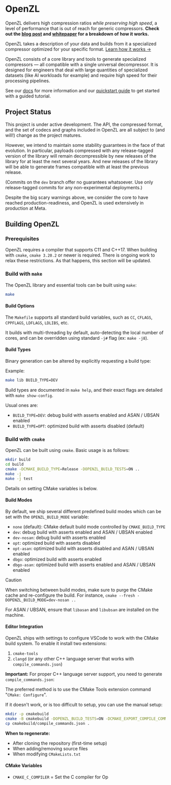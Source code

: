 # OpenZL

OpenZL delivers high compression ratios _while preserving high speed_, a level of performance that is out of reach for generic compressors. **Check out the [blog post](https://engineering.fb.com/2025/10/06/developer-tools/openzl-open-source-format-aware-compression-framework/) and [whitepaper](https://arxiv.org/abs/2510.03203) for a breakdown of how it works.**

OpenZL takes a description of your data and builds from it a specialized compressor optimized for your specific format. [Learn how it works →](https://facebook.github.io/openzl/getting-started/introduction/)

OpenZL consists of a core library and tools to generate specialized compressors —
all compatible with a single universal decompressor.
It is designed for engineers that deal with large quantities of specialized datasets (like AI workloads for example) and require high speed for their processing pipelines.

See our [docs](https://facebook.github.io/openzl) for more information and our [quickstart guide](https://facebook.github.io/openzl/getting-started/quick-start) to get started with a guided tutorial.

## Project Status

This project is under active development. The API, the compressed format, and the set of codecs and graphs included in OpenZL are all subject to (and will!) change as the project matures.

However, we intend to maintain some stability guarantees in the face of that evolution. In particular, payloads compressed with any release-tagged version of the library will remain decompressible by new releases of the library for at least the next several years. And new releases of the library will be able to generate frames compatible with at least the previous release.

(Commits on the `dev` branch offer no guarantees whatsoever. Use only release-tagged commits for any non-experimental deployments.)

Despite the big scary warnings above, we consider the core to have reached production-readiness, and OpenZL is used extensively in production at Meta.

## Building OpenZL

### Prerequisites
OpenZL requires a compiler that supports C11 and C++17. When building with `cmake`, `cmake 3.20.2` or newer is required. There is ongoing work to relax these restrictions. As that happens, this section will be updated.

### Build with `make`

The OpenZL library and essential tools can be built using `make`:

```sh
make
```

#### Build Options

The `Makefile` supports all standard build variables, such as `CC`, `CFLAGS`, `CPPFLAGS`, `LDFLAGS`, `LDLIBS`, etc.

It builds with multi-threading by default, auto-detecting the local number of cores, and can be overridden using standard `-j#` flag (ex: `make -j8`).

#### Build Types

Binary generation can be altered by explicitly requesting a build type:

Example:
```sh
make lib BUILD_TYPE=DEV
```

Build types are documented in `make help`, and their exact flags are detailed with `make show-config`.

Usual ones are:

* `BUILD_TYPE=DEV`: debug build with asserts enabled and ASAN / UBSAN enabled
* `BUILD_TYPE=OPT`: optimized build with asserts disabled (default)

### Build with `cmake`

OpenZL can be built using `cmake`. Basic usage is as follows:

```sh
mkdir build
cd build
cmake -DCMAKE_BUILD_TYPE=Release -DOPENZL_BUILD_TESTS=ON ..
make -j
make -j test
```

Details on setting CMake variables is below.

#### Build Modes

By default, we ship several different predefined build modes which can be set with the `OPENZL_BUILD_MODE` variable:

* `none` (default): CMake default build mode controlled by `CMAKE_BUILD_TYPE`
* `dev`: debug build with asserts enabled and ASAN / UBSAN enabled
* `dev-nosan`: debug build with asserts enabled
* `opt`: optimized build with asserts disabled
* `opt-asan`: optimized build with asserts disabled and ASAN / UBSAN enabled
* `dbgo`: optimized build with asserts enabled
* `dbgo-asan`: optimized build with asserts enabled and ASAN / UBSAN enabled

> [!CAUTION]
> When switching between build modes, make sure to purge the CMake cache and re-configure the build. For instance,
> `cmake --fresh -DOPENZL_BUILD_MODE=dev-nosan ..`

For ASAN / UBSAN, ensure that `libasan` and `libubsan` are installed on the machine.

#### Editor Integration

OpenZL ships with settings to configure VSCode to work with the CMake build system. To enable it install two extensions:

1. `cmake-tools`
2. `clangd` (or any other C++ language server that works with `compile_commands.json`)

**Important:** For proper C++ language server support, you need to generate `compile_commands.json`:

The preferred method is to use the CMake Tools extension command "`CMake: Configure`".

If it doesn't work, or is too difficult to setup, you can use the manual setup:

```bash
mkdir -p cmakebuild
cmake -B cmakebuild -DOPENZL_BUILD_TESTS=ON -DCMAKE_EXPORT_COMPILE_COMMANDS=ON .
cp cmakebuild/compile_commands.json .
```

**When to regenerate:**

* After cloning the repository (first-time setup)
* When adding/removing source files
* When modifying `CMakeLists.txt`

#### CMake Variables

* `CMAKE_C_COMPILER` = Set the C compiler for Op